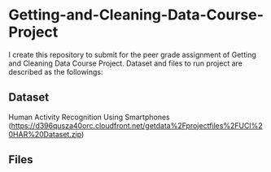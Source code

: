 # Getting-and-Cleaning-Data-Course-Project
I create this repository to submit for the peer grade assignment of Getting and Cleaning Data Course Project. Dataset and files to run project are described as the followings:
## Dataset
Human Activity Recognition Using Smartphones (https://d396qusza40orc.cloudfront.net/getdata%2Fprojectfiles%2FUCI%20HAR%20Dataset.zip)
## Files

